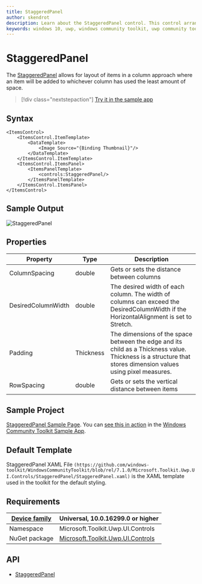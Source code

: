 ```yaml
---
title: StaggeredPanel
author: skendrot
description: Learn about the StaggeredPanel control. This control arranges child elements into a staggered grid pattern.
keywords: windows 10, uwp, windows community toolkit, uwp community toolkit, uwp toolkit, StaggeredPanel 
---
```


# StaggeredPanel

The [StaggeredPanel](/dotnet/api/microsoft.toolkit.uwp.ui.controls.staggeredpanel) allows for layout of items in a column approach where an item will be added to whichever column has used the least amount of space.

> [!div class="nextstepaction"]
> [Try it in the sample app](uwpct://Controls?sample=StaggeredPanel)

## Syntax

```xaml
<ItemsControl>
    <ItemsControl.ItemTemplate>
        <DataTemplate>
            <Image Source="{Binding Thumbnail}"/>
        </DataTemplate>
    </ItemsControl.ItemTemplate>
    <ItemsControl.ItemsPanel>
        <ItemsPanelTemplate>
            <controls:StaggeredPanel/>
        </ItemsPanelTemplate>
    </ItemsControl.ItemsPanel>
</ItemsControl>
```

## Sample Output

![StaggeredPanel](../resources/images/Controls-StaggeredPanel.jpg "StaggeredPanel")

## Properties

| Property | Type | Description |
| -- | -- | -- |
| ColumnSpacing | double  | Gets or sets the distance between columns |
| DesiredColumnWidth | double | The desired width of each column. The width of columns can exceed the DesiredColumnWidth if the HorizontalAlignment is set to Stretch. |
| Padding | Thickness | The dimensions of the space between the edge and its child as a Thickness value. Thickness is a structure that stores dimension values using pixel measures. |
| RowSpacing | double  | Gets or sets the vertical distance between items |

## Sample Project

[StaggeredPanel Sample Page](https://github.com/windows-toolkit/WindowsCommunityToolkit/tree/rel/7.1.0/Microsoft.Toolkit.Uwp.SampleApp/SamplePages/StaggeredPanel). You can [see this in action](uwpct://Controls?sample=StaggeredPanel) in the [Windows Community Toolkit Sample App](https://aka.ms/windowstoolkitapp).

## Default Template

StaggeredPanel XAML File `(https://github.com/windows-toolkit/WindowsCommunityToolkit/blob/rel/7.1.0/Microsoft.Toolkit.Uwp.UI.Controls/StaggeredPanel/StaggeredPanel.xaml)` is the XAML template used in the toolkit for the default styling.

## Requirements

| [Device family](/windows/uwp/get-started/universal-application-platform-guide#device-families) | Universal, 10.0.16299.0 or higher   |
| -- | -- |
| Namespace | Microsoft.Toolkit.Uwp.UI.Controls |
| NuGet package | [Microsoft.Toolkit.Uwp.UI.Controls](https://www.nuget.org/packages/Microsoft.Toolkit.Uwp.UI.Controls/) |

## API

- [StaggeredPanel](https://github.com/windows-toolkit/WindowsCommunityToolkit/tree/rel/7.1.0/Microsoft.Toolkit.Uwp.UI.Controls.Primitives/StaggeredPanel)
